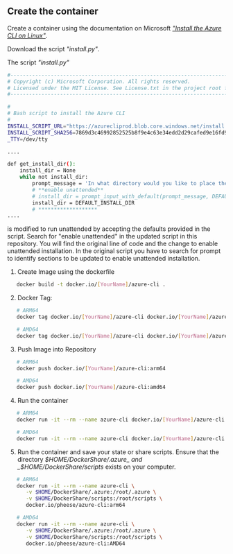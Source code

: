 ## Create the container

Create a container using the documentation on Microsoft
[_"Install the Azure CLI on Linux"_](https://docs.microsoft.com/en-us/cli/azure/install-azure-cli-linux?pivots=script).

Download the script _"install.py"_.

The script _"install.py"_

```bash
#---------------------------------------------------------------------------------------------
# Copyright (c) Microsoft Corporation. All rights reserved.
# Licensed under the MIT License. See License.txt in the project root for license information.
#---------------------------------------------------------------------------------------------

#
# Bash script to install the Azure CLI
#
INSTALL_SCRIPT_URL="https://azurecliprod.blob.core.windows.net/install.py"
INSTALL_SCRIPT_SHA256=7869d3c46992852525b8f9e4c63e34edd2d29cafed9e16fd94d5356665eefdfd
_TTY=/dev/tty

....

def get_install_dir():
    install_dir = None
    while not install_dir:
        prompt_message = 'In what directory would you like to place the install?'
        # **enable unattended**
        # install_dir = prompt_input_with_default(prompt_message, DEFAULT_INSTALL_DIR)
        install_dir = DEFAULT_INSTALL_DIR
        # *******************
....

```

is modified to run unattended by accepting the defaults provided in the script.
Search for "enable unattended" in the updated script in this repository. You
will find the original line of code and the change to enable unattended
installation. In the original script you have to search for prompt to identify
sections to be updated to enable unattended installation.

1. Create Image using the dockerfile

```bash
   docker build -t docker.io/[YourName]/azure-cli .
```

2. Docker Tag:

```bash
   # ARM64
   docker tag docker.io/[YourName]/azure-cli docker.io/[YourName]/azure-cli:arm64
```

```bash
   # AMD64
   docker tag docker.io/[YourName]/azure-cli docker.io/[YourName]/azure-cli:amd64
```

3. Push Image into Repository

```bash
   # ARM64
   docker push docker.io/[YourName]/azure-cli:arm64
```

```bash
   # AMD64
   docker push docker.io/[YourName]/azure-cli:amd64
```

4. Run the container

```bash
   # ARM64
   docker run -it --rm --name azure-cli docker.io/[YourName]/azure-cli:arm64
```

```bash
   # AMD64
   docker run -it --rm --name azure-cli docker.io/[YourName]/azure-cli:amd64
```

5. Run the container and save your state or share scripts. Ensure that the
   directory _$HOME/DockerShare/.azure_ and _$HOME/DockerShare/scripts_ exists
   on your computer.

```bash
   # ARM64
   docker run -it --rm --name azure-cli \
      -v $HOME/DockerShare/.azure:/root/.azure \
      -v $HOME/DockerShare/scripts:/root/scripts \
      docker.io/pheese/azure-cli:arm64
```

```bash
   # AMD64
   docker run -it --rm --name azure-cli \
      -v $HOME/DockerShare/.azure:/root/.azure \
      -v $HOME/DockerShare/scripts:/root/scripts \
      docker.io/pheese/azure-cli:AMD64
```
